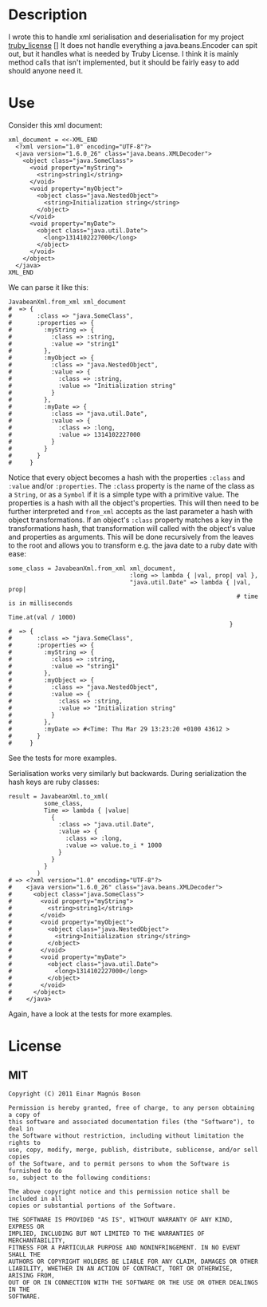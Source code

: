 # Description

I wrote this to handle xml serialisation and deserialisation for my project [truby_license] []
It does not handle everything a java.beans.Encoder can spit out, but it handles what is needed by Truby License.
I think it is mainly method calls that isn't implemented, but it should be fairly easy to add should anyone need it.

# Use

Consider this xml document:

    xml_document = <<-XML_END
      <?xml version="1.0" encoding="UTF-8"?>
      <java version="1.6.0_26" class="java.beans.XMLDecoder">
        <object class="java.SomeClass">
          <void property="myString">
            <string>string1</string>
          </void>
          <void property="myObject">
            <object class="java.NestedObject">
              <string>Initialization string</string>
            </object>
          </void>
          <void property="myDate">
            <object class="java.util.Date">
              <long>1314102227000</long>
            </object>
          </void>
        </object>
      </java>
    XML_END

We can parse it like this:

    JavabeanXml.from_xml xml_document
    #  => {
    #       :class => "java.SomeClass",
    #       :properties => {
    #         :myString => {
    #           :class => :string,
    #           :value => "string1"
    #         },
    #         :myObject => {
    #           :class => "java.NestedObject",
    #           :value => {
    #             :class => :string,
    #             :value => "Initialization string"
    #           }
    #         },
    #         :myDate => {
    #           :class => "java.util.Date",
    #           :value => {
    #             :class => :long,
    #             :value => 1314102227000
    #           }
    #         }
    #       }
    #     }

Notice that every object becomes a hash with the properties `:class` and `:value` and/or `:properties`.
The `:class` property is the name of the class as a `String`, or as a `Symbol` if it is a simple type with a primitive value. The properties is a hash with all the object's properties.
This will then need to be further interpreted and `from_xml` accepts as the last parameter a hash with object transformations. If an object's `:class` property matches a key in the transformations hash, that transformation will called with the object's value and properties as arguments. This will be done recursively from the leaves to the root and allows you to transform e.g. the java date to a ruby date with ease:

    some_class = JavabeanXml.from_xml xml_document,
                                      :long => lambda { |val, prop| val },
                                      "java.util.Date" => lambda { |val, prop|
                                                                    # time is in milliseconds
                                                                    Time.at(val / 1000)
                                                                  }
    #  => {
    #       :class => "java.SomeClass",
    #       :properties => {
    #         :myString => {
    #           :class => :string,
    #           :value => "string1"
    #         },
    #         :myObject => {
    #           :class => "java.NestedObject",
    #           :value => {
    #             :class => :string,
    #             :value => "Initialization string"
    #           }
    #         },
    #         :myDate => #<Time: Thu Mar 29 13:23:20 +0100 43612 >
    #       }
    #     }

See the tests for more examples.

Serialisation works very similarly but backwards. During serialization the hash keys are ruby classes:

    result = JavabeanXml.to_xml(
              some_class,
              Time => lambda { |value|
                {
                  :class => "java.util.Date",
                  :value => {
                    :class => :long,
                    :value => value.to_i * 1000
                  }
                }
              }
            )
    # => <?xml version="1.0" encoding="UTF-8"?>
    #    <java version="1.6.0_26" class="java.beans.XMLDecoder">
    #      <object class="java.SomeClass">
    #        <void property="myString">
    #          <string>string1</string>
    #        </void>
    #        <void property="myObject">
    #          <object class="java.NestedObject">
    #            <string>Initialization string</string>
    #          </object>
    #        </void>
    #        <void property="myDate">
    #          <object class="java.util.Date">
    #            <long>1314102227000</long>
    #          </object>
    #        </void>
    #      </object>
    #    </java>

Again, have a look at the tests for more examples.


  [truby_license]: https://github.com/einarmagnus/truby_license

# License

## MIT

    Copyright (C) 2011 Einar Magnús Boson

    Permission is hereby granted, free of charge, to any person obtaining a copy of
    this software and associated documentation files (the "Software"), to deal in
    the Software without restriction, including without limitation the rights to
    use, copy, modify, merge, publish, distribute, sublicense, and/or sell copies
    of the Software, and to permit persons to whom the Software is furnished to do
    so, subject to the following conditions:

    The above copyright notice and this permission notice shall be included in all
    copies or substantial portions of the Software.

    THE SOFTWARE IS PROVIDED "AS IS", WITHOUT WARRANTY OF ANY KIND, EXPRESS OR
    IMPLIED, INCLUDING BUT NOT LIMITED TO THE WARRANTIES OF MERCHANTABILITY,
    FITNESS FOR A PARTICULAR PURPOSE AND NONINFRINGEMENT. IN NO EVENT SHALL THE
    AUTHORS OR COPYRIGHT HOLDERS BE LIABLE FOR ANY CLAIM, DAMAGES OR OTHER
    LIABILITY, WHETHER IN AN ACTION OF CONTRACT, TORT OR OTHERWISE, ARISING FROM,
    OUT OF OR IN CONNECTION WITH THE SOFTWARE OR THE USE OR OTHER DEALINGS IN THE
    SOFTWARE.
